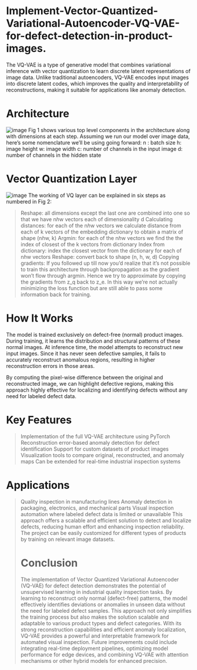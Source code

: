 # Implement-Vector-Quantized-Variational-Autoencoder-VQ-VAE-for-defect-detection-in-product-images.

The VQ-VAE is a type of generative model that combines variational inference with vector quantization to learn discrete latent representations of image data. Unlike traditional autoencoders, VQ-VAE encodes input images into discrete latent codes, which improves the quality and interpretability of reconstructions, making it suitable for applications like anomaly detection.

# Architecture
![image](https://github.com/user-attachments/assets/d5b6797b-4147-48f6-834c-858f2a7fcec1)
Fig 1 shows various top level components in the architecture along with dimensions at each step. Assuming we run our model over image data, here’s some nomenclature we’ll be using going forward:
n : batch size
h: image height
w: image width
c: number of channels in the input image
d: number of channels in the hidden state

# Vector Quantization Layer
![image](https://github.com/user-attachments/assets/67fbcc4e-6c2f-4e2d-abe0-de795864b7c4)
The working of VQ layer can be explained in six steps as numbered in Fig 2:
> Reshape: all dimensions except the last one are combined into one so that we have n*h*w vectors each of dimensionality d
> Calculating distances: for each of the n*h*w vectors we calculate distance from each of k vectors of the embedding dictionary to obtain a matrix of shape (n*h*w, k)
> Argmin: for each of the n*h*w vectors we find the the index of closest of the k vectors from dictionary
> Index from dictionary: index the closest vector from the dictionary for each of n*h*w vectors
> Reshape: convert back to shape (n, h, w, d)
> Copying gradients: If you followed up till now you’d realize that it’s not possible to train this architecture through backpropagation as the gradient won’t flow through argmin. Hence we try to approximate by copying the gradients from z_q back to z_e. In this way we’re not actually minimizing the loss function but are still able to pass some information back for training.

# How It Works
The model is trained exclusively on defect-free (normal) product images. During training, it learns the distribution and structural patterns of these normal images. At inference time, the model attempts to reconstruct new input images. Since it has never seen defective samples, it fails to accurately reconstruct anomalous regions, resulting in higher reconstruction errors in those areas.

By computing the pixel-wise difference between the original and reconstructed image, we can highlight defective regions, making this approach highly effective for localizing and identifying defects without any need for labeled defect data.

# Key Features
> Implementation of the full VQ-VAE architecture using PyTorch
> Reconstruction error-based anomaly detection for defect identification
> Support for custom datasets of product images
> Visualization tools to compare original, reconstructed, and anomaly maps
> Can be extended for real-time industrial inspection systems

# Applications
> Quality inspection in manufacturing lines
> Anomaly detection in packaging, electronics, and mechanical parts
> Visual inspection automation where labeled defect data is limited or unavailable
> This approach offers a scalable and efficient solution to detect and localize defects, reducing human effort and enhancing inspection reliability. The project can be easily customized for different types of products by training on relevant image datasets.
>
> # Conclusion
>The implementation of Vector Quantized Variational Autoencoder (VQ-VAE) for defect detection demonstrates the potential of unsupervised learning in industrial quality inspection tasks. By learning to reconstruct only normal (defect-free) patterns, the model effectively identifies deviations or anomalies in unseen data without the need for labeled defect samples.
> This approach not only simplifies the training process but also makes the solution scalable and adaptable to various product types and defect categories. With its strong reconstruction capabilities and efficient anomaly localization, VQ-VAE provides a powerful and interpretable framework for automated visual inspection.
> Future improvements could include integrating real-time deployment pipelines, optimizing model performance for edge devices, and combining VQ-VAE with attention mechanisms or other hybrid models for enhanced precision.

